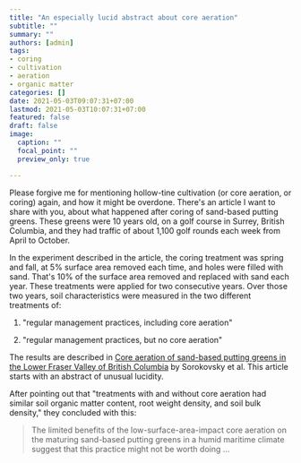 ```yaml
---
title: "An especially lucid abstract about core aeration"
subtitle: ""
summary: ""
authors: [admin]
tags: 
- coring
- cultivation
- aeration
- organic matter
categories: []
date: 2021-05-03T09:07:31+07:00
lastmod: 2021-05-03T10:07:31+07:00
featured: false
draft: false
image:
  caption: ""
  focal_point: ""
  preview_only: true

---
```


Please forgive me for mentioning hollow-tine cultivation (or core aeration, or coring) again, and how it might be overdone. There's an article I want to share with you, about what happened after coring of sand-based putting greens. These greens were 10 years old, on a golf course in Surrey, British Columbia, and they had traffic of about 1,100 golf rounds each week from April to October.

In the experiment described in the article, the coring treatment was spring and fall, at 5% surface area removed each time, and holes were filled with sand. That's 10% of the surface area removed and replaced with sand each year. These treatments were applied for two consecutive years. Over those two years, soil characteristics were measured in the two different treatments of:

1. "regular management practices, including core aeration"

2. "regular management practices, but no core aeration"

The results are described in [Core aeration of sand-based putting greens in the Lower Fraser Valley of British Columbia](https://doi.org/10.4141/S05-073) by Sorokovsky et al. This article starts with an abstract of unusual lucidity. 

After pointing out that "treatments with and without core aeration had similar soil organic matter content, root weight density, and soil bulk density," they concluded with this:

> The limited benefits of the low-surface-area-impact core aeration on the maturing sand-based putting greens in a humid maritime climate suggest that this practice might not be worth doing ...

